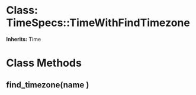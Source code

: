 # Class: TimeSpecs::TimeWithFindTimezone
**Inherits:** Time
    



# Class Methods
## find_timezone(name ) [](#method-c-find_timezone)

